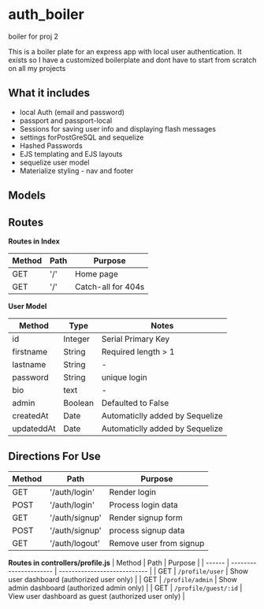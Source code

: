 # auth_boiler
boiler for proj 2 


This is a boiler plate for an express app with local user authentication. It exists so I have a customized boilerplate and dont have to start from scratch on all my projects 

## What it includes 

* local Auth (email and password)
* passport and passport-local
* Sessions for saving user info and displaying flash messages 
* settings forPostGreSQL and sequelize
* Hashed Passwords 
* EJS templating and EJS layouts
* sequelize user model
* Materialize styling - nav and footer 


## Models


## Routes
**Routes in Index**

| Method | Path | Purpose|
| ------ | ---- | -------|
| GET | '/' | Home page |
| GET | '/' | Catch-all for 404s |


**User Model**

| Method | Type | Notes |
| ------ | ---- | -------|
|  id | Integer | Serial Primary Key |
| firstname| String | Required length > 1 |
| lastname| String | - |
| password | String | unique login |
| bio | text | - |
| admin | Boolean | Defaulted to False |
| createdAt | Date | Automaticlly added by Sequelize|
| updateddAt | Date | Automaticlly added by Sequelize|


## Directions For Use

| Method | Path | Purpose|
| ------ | ---- | -------|
| GET | '/auth/login' | Render login |
| POST | '/auth/login' | Process login data |
| GET | '/auth/signup' | Render signup form |
| POST | '/auth/signup' | process signup data |
| GET | '/auth/logout' | Remove user from signup |


**Routes in controllers/profile.js**
| Method | Path | Purpose |
| ------ | ---------------------- | ---------------------------- |
| GET | `/profile/user` | Show user dashboard (authorized user only) |
| GET | `/profile/admin` | Show admin dashboard (authorized admin only) |
| GET | `/profile/guest/:id` | View user dashboard as guest (authorized user only) |
